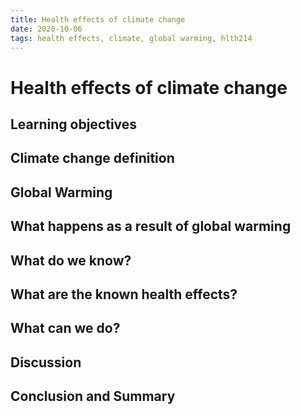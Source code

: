 ```yaml
---
title: Health effects of climate change
date: 2020-10-06
tags: health effects, climate, global warming, hlth214
---
```

# Health effects of climate change

## Learning objectives

## Climate change definition

## Global Warming

## What happens as a result of global warming

## What do we know?

## What are the known health effects?

## What can we do?

## Discussion

## Conclusion and Summary
